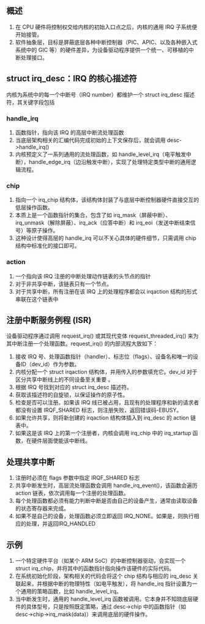 ## 概述
1. 在 CPU 硬件将控制权交给内核的初始入口点之后，内核的通用 IRQ 子系统便开始接管。
2. 软件抽象层，目标是屏蔽底层各种中断控制器（PIC、APIC、以及各种嵌入式系统中的 GIC 等）的硬件差异，为设备驱动程序提供一个统一、可移植的中断处理接口。
## struct irq_desc：IRQ 的核心描述符
内核为系统中的每一个中断号（IRQ number）都维护一个 struct irq_desc 描述符，其关键字段包括
### handle_irq
1. 函数指针，指向该 IRQ 的高层中断流处理函数
2. 当底层架构相关的汇编代码完成初始的上下文保存后，就会调用 desc->handle_irq()
3. 内核预定义了一系列通用的流处理函数，如 handle_level_irq（电平触发中断），handle_edge_irq（边沿触发中断），实现了处理特定类型中断的通用逻辑流程。
### chip
1. 指向一个 irq_chip 结构体，该结构体封装了与底层中断控制器硬件直接交互的低层操作函数。
2. 本质上是一个函数指针的集合，包含了如 irq_mask（屏蔽中断）、irq_unmask（解除屏蔽）、irq_ack（应答中断）和 irq_eoi（发送中断结束信号）等原子操作。
3. 这种设计使得高层的 handle_irq 可以不关心具体的硬件细节，只需调用 chip 结构中标准化的接口即可。
### action
1. 一个指向该 IRQ 注册的中断处理动作链表的头节点的指针
2. 对于非共享中断，该链表只有一个节点。
3. 对于共享中断，所有注册在该 IRQ 上的处理程序都会以 irqaction 结构的形式串联在这个链表中
## 注册中断服务例程 (ISR)
设备驱动程序通过调用 request_irq() 或其现代变体 request_threaded_irq() 来为其中断注册一个处理函数。request_irq() 的内部流程大致如下：
1. 接收 IRQ 号、处理函数指针（handler）、标志位（flags）、设备名和唯一的设备ID（dev_id）作为参数。   
2. 内核分配一个 struct irqaction 结构体，并用传入的参数填充它。dev_id 对于区分共享中断线上的不同设备至关重要 。   
3. 根据 IRQ 号找到对应的 struct irq_desc 描述符。
4. 获取该描述符的自旋锁，以保证操作的原子性。
5. 检查是否可以注册。如果该 IRQ 线已被占用，且现有的处理程序和新的请求者都没有设置 IRQF_SHARED 标志，则注册失败，返回错误码-EBUSY。   
6. 如果允许共享，则将新创建的 irqaction 结构体插入到 irq_desc 的 action 链表中。   
7. 如果这是该 IRQ 上的第一个注册者，内核会调用 irq_chip 中的 irq_startup 函数，在硬件层面使能该中断线。
## 处理共享中断
1. 注册时必须在 flags 参数中指定 IRQF_SHARED 标志
2. 共享中断发生时，高层流处理函数会调用 handle_irq_event()，该函数会遍历 action 链表，依次调用每一个注册的处理函数。
3. 每个处理函数都必须有能力判断中断是否由自己的设备产生，通常由读取设备的状态寄存器来完成。
4. 如果不是自己的设备，处理函数必须立即返回 IRQ_NONE。如果是，则执行相应的处理，并返回IRQ_HANDLED
## 示例
1. 一个特定硬件平台（如某个 ARM SoC）的中断控制器驱动，会实现一个 struct irq_chip，并将其中的函数指针指向操作该硬件的实际代码。
2. 在系统初始化阶段，架构相关的代码会将这个 chip 结构与相应的 irq_desc 关联起来，并根据中断的物理特性（如电平触发），将 handle_irq 指针设置为一个通用的策略函数，比如 handle_level_irq。
3. 当中断发生时，通用的 handle_level_irq 函数被调用。它本身并不知晓底层硬件的具体型号，只是按照既定策略，通过 desc->chip 中的函数指针（如 desc->chip->irq_mask(data)）来调用底层的硬件操作。